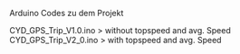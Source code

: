 Arduino Codes zu dem Projekt 

CYD_GPS_Trip_V1.0.ino  >  without topspeed and avg. Speed
CYD_GPS_Trip_V2_0.ino  >  with topspeed and avg. Speed
